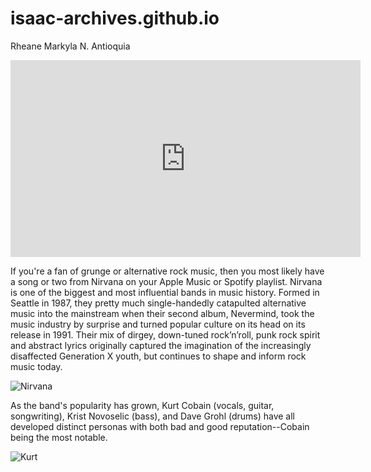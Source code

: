 # isaac-archives.github.io
Rheane Markyla N. Antioquia

<iframe width="560" height="315" src="https://www.youtube.com/embed/PDgP4hN4OA4?si=Ix-PDeLiGX0FU0JL" title="YouTube video player" frameborder="0" allow="accelerometer; autoplay; clipboard-write; encrypted-media; gyroscope; picture-in-picture; web-share" allowfullscreen></iframe>

If you're a fan of grunge or alternative rock music, then you most likely have a song or two from Nirvana on your Apple Music or Spotify playlist. Nirvana is one of the biggest and most influential bands in music history. Formed in Seattle in 1987, they pretty much single-handedly catapulted alternative music into the mainstream when their second album, Nevermind, took the music industry by surprise and turned popular culture on its head on its release in 1991. Their mix of dirgey, down-tuned rock’n’roll, punk rock spirit and abstract lyrics originally captured the imagination of the increasingly disaffected Generation X youth, but continues to shape and inform rock music today.

![Nirvana](https://www.google.com/url?sa=i&url=https%3A%2F%2Fwww.loudersound.com%2Ffeatures%2Fthe-30-best-nirvana-songs-of-all-time&psig=AOvVaw2UuDuwz9LzcHS1CGhx25lX&ust=1702004775808000&source=images&cd=vfe&opi=89978449&ved=0CBAQjRxqFwoTCPDalPmt_IIDFQAAAAAdAAAAABAS)

As the band's popularity has grown, Kurt Cobain (vocals, guitar, songwriting), Krist Novoselic (bass), and Dave Grohl (drums) have all developed distinct personas with both bad and good reputation--Cobain being the most notable.

![Kurt](https://www.google.com/url?sa=i&url=https%3A%2F%2Fwww.gq.com%2Fstory%2Fkurt-cobain-grunge-movement-seattle&psig=AOvVaw3TU1ZC4Mp2PLdT0hLdDMKU&ust=1702004436576000&source=images&cd=vfe&opi=89978449&ved=0CBAQjRxqFwoTCNDC3dWs_IIDFQAAAAAdAAAAABAI)
